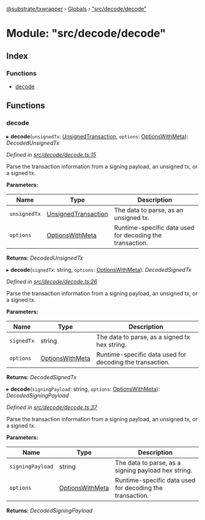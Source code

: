 [@substrate/txwrapper](../README.md) › [Globals](../globals.md) › ["src/decode/decode"](_src_decode_decode_.md)

# Module: "src/decode/decode"

## Index

### Functions

* [decode](_src_decode_decode_.md#decode)

## Functions

###  decode

▸ **decode**(`unsignedTx`: [UnsignedTransaction](../interfaces/_src_util_types_.unsignedtransaction.md), `options`: [OptionsWithMeta](../interfaces/_src_util_types_.optionswithmeta.md)): *DecodedUnsignedTx*

*Defined in [src/decode/decode.ts:15](https://github.com/paritytech/txwrapper/blob/9a03411/src/decode/decode.ts#L15)*

Parse the transaction information from a signing payload, an unsigned tx, or a signed tx.

**Parameters:**

Name | Type | Description |
------ | ------ | ------ |
`unsignedTx` | [UnsignedTransaction](../interfaces/_src_util_types_.unsignedtransaction.md) | The data to parse, as an unsigned tx. |
`options` | [OptionsWithMeta](../interfaces/_src_util_types_.optionswithmeta.md) | Runtime-specific data used for decoding the transaction.  |

**Returns:** *DecodedUnsignedTx*

▸ **decode**(`signedTx`: string, `options`: [OptionsWithMeta](../interfaces/_src_util_types_.optionswithmeta.md)): *DecodedSignedTx*

*Defined in [src/decode/decode.ts:26](https://github.com/paritytech/txwrapper/blob/9a03411/src/decode/decode.ts#L26)*

Parse the transaction information from a signing payload, an unsigned tx, or a signed tx.

**Parameters:**

Name | Type | Description |
------ | ------ | ------ |
`signedTx` | string | The data to parse, as a signed tx hex string. |
`options` | [OptionsWithMeta](../interfaces/_src_util_types_.optionswithmeta.md) | Runtime-specific data used for decoding the transaction.  |

**Returns:** *DecodedSignedTx*

▸ **decode**(`signingPayload`: string, `options`: [OptionsWithMeta](../interfaces/_src_util_types_.optionswithmeta.md)): *DecodedSigningPayload*

*Defined in [src/decode/decode.ts:37](https://github.com/paritytech/txwrapper/blob/9a03411/src/decode/decode.ts#L37)*

Parse the transaction information from a signing payload, an unsigned tx, or a signed tx.

**Parameters:**

Name | Type | Description |
------ | ------ | ------ |
`signingPayload` | string | The data to parse, as a signing payload hex string. |
`options` | [OptionsWithMeta](../interfaces/_src_util_types_.optionswithmeta.md) | Runtime-specific data used for decoding the transaction.  |

**Returns:** *DecodedSigningPayload*
